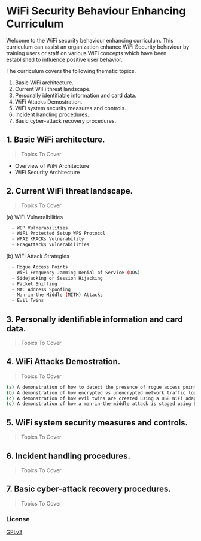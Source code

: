 # WiFi Security Behaviour Enhancing Curriculum

Welcome to the WiFi security behaviour enhancing curriculum. This curriculum can assist an organization enhance WiFi Security behaviour by training users or staff on various WiFi concepts which have been established to influence positive user behavior.

The curriculum covers the following thematic topics.

1. Basic WiFi architecture.
2. Current WiFi threat landscape.
3. Personally identifiable information and card data.
4. WiFi Attacks Demostration.
5. WiFi system security measures and controls.
6. Incident handling procedures.
7. Basic cyber-attack recovery procedures.


## 1. Basic WiFi architecture.
> Topics To Cover
- Overview of WiFi Architecture
- WiFi Security Architecture
  
## 2. Current WiFi threat landscape.
> Topics To Cover

(a) WiFi Vulneralbilities
```sh
  - WEP Vulnerabilities
  - WiFi Protected Setup WPS Protocol
  - WPA2 KRACKs Vulnerability
  - FragAttacks vulnerabilities
 ``` 
(b) WiFi Attack Strategies
```sh
  - Rogue Access Points
  - WiFi Frequency Jamming Denial of Service (DOS)
  - Sidejacking or Session Hijacking
  - Packet Sniffing
  - MAC Address Spoofing
  - Man-in-the-Middle (MITM) Attacks
  - Evil Twins
 ``` 
## 3. Personally identifiable information and card data.
> Topics To Cover

## 4. WiFi Attacks Demostration.
> Topics To Cover
```sh
(a) A demonstration of how to detect the presence of rogue access points using a WiFi analyzer.
(b) A demonstration of how encrypted vs unencrypted network traffic looks like during transmission using Wireshark.
(c) A demonstration of how evil twins are created using a USB WiFi adapter or WiFi Pineapple kit.
(d) A demonstration of how a man-in-the-middle attack is staged using Burp Suite application.
``` 
## 5. WiFi system security measures and controls.
> Topics To Cover

## 6. Incident handling procedures.
> Topics To Cover

## 7. Basic cyber-attack recovery procedures.
> Topics To Cover

### License
[GPLv3](https://www.gnu.org/licenses/gpl-3.0.en.html)
